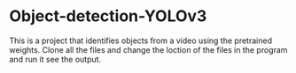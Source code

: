 # Object-detection-YOLOv3
This is a project that identifies objects from a video using the pretrained weights. Clone all the files and change the loction of the files in the program and run it see the output.
